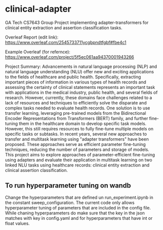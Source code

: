 # clinical-adapter
GA Tech CS7643 Group Project implementing adapter-transformers for clinical entity extraction and assertion classification tasks.

Overleaf Report (edit link): 
https://www.overleaf.com/2545733711ycgbpndtfgbf#fbe4c1

Example Overleaf (for refernce): 
https://www.overleaf.com/project/5f5ec061aa94370001943266





Project Summary:
Advancements in natural language processing (NLP) and natural language understanding (NLU) offer new and exciting applications to the fields of healthcare and public health. Specifically, extracting important pieces of information in various types of health records and assessing the certainty of clinical statements represents an important task with applications in the medical industry, public health, and several fields of research. However, currently, these domains face challenges related to a lack of resources and techniques to efficiently solve the disparate and complex tasks needed to evaluate health records. One solution is to use transfer learning, leveraging pre-trained models from the Bidirectional Encoder Representations from Transformers (BERT) family, and further fine-tuning them in the healthcare domain to develop specific task models. However, this still requires resources to fully fine-tune multiple models on specific tasks or subtasks. In recent years, several new approaches to transfer and multitask learning using "adapter transformers" have been proposed. These approaches serve as efficient parameter fine-tuning techniques, reducing the number of parameters and storage of models.
This project aims to explore approaches of parameter-efficient fine-tuning using adapters and evaluate their application in multitask learning on two linked NLU tasks using healthcare records: clinical entity extraction and clinical assertion classification.

## To run hyperparameter tuning on wandb

Change the hyperparameters that are defined un run_experiment.ipynb in the constant sweep_configuration. The current code only allows hyperparameter tuning of parameters that are included in the config file. While chaning hyperparameters do make sure that the key in the json matches with key in config.yaml and for hyperparameters that have int or float values.

